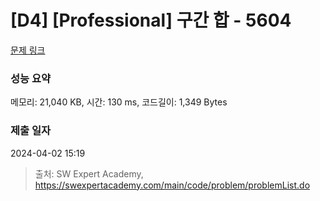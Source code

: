 # [D4] [Professional] 구간 합 - 5604 

[문제 링크](https://swexpertacademy.com/main/code/problem/problemDetail.do?contestProbId=AWXGGNB6cnEDFAUo) 

### 성능 요약

메모리: 21,040 KB, 시간: 130 ms, 코드길이: 1,349 Bytes

### 제출 일자

2024-04-02 15:19



> 출처: SW Expert Academy, https://swexpertacademy.com/main/code/problem/problemList.do